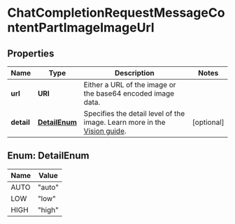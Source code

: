 

# ChatCompletionRequestMessageContentPartImageImageUrl


## Properties

| Name | Type | Description | Notes |
|------------ | ------------- | ------------- | -------------|
|**url** | **URI** | Either a URL of the image or the base64 encoded image data. |  |
|**detail** | [**DetailEnum**](#DetailEnum) | Specifies the detail level of the image. Learn more in the [Vision guide](/docs/guides/vision#low-or-high-fidelity-image-understanding). |  [optional] |



## Enum: DetailEnum

| Name | Value |
|---- | -----|
| AUTO | &quot;auto&quot; |
| LOW | &quot;low&quot; |
| HIGH | &quot;high&quot; |



